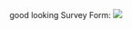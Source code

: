 good looking Survey Form:
<img src="https://github.com/mryunt02/ui-form/assets/90159617/c4456731-9809-4a6a-a410-d5e4f632b0c2" />
